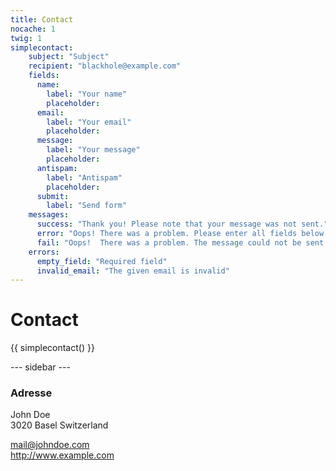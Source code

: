 ```yaml
---
title: Contact
nocache: 1
twig: 1
simplecontact:
    subject: "Subject"
    recipient: "blackhole@example.com"
    fields:
      name:
        label: "Your name"
        placeholder:
      email:
        label: "Your email"
        placeholder:
      message:
        label: "Your message"
        placeholder:
      antispam:
        label: "Antispam"
        placeholder:
      submit:
        label: "Send form"
    messages:
      success: "Thank you! Please note that your message was not sent."
      error: "Oops! There was a problem. Please enter all fields below and try again."
      fail: "Oops!  There was a problem. The message could not be sent."
    errors:
      empty_field: "Required field"
      invalid_email: "The given email is invalid"
---
```


# Contact

{{ simplecontact() }}


--- sidebar ---

### Adresse

John Doe    
3020 Basel
Switzerland

<mail@johndoe.com>  
<http://www.example.com>  
